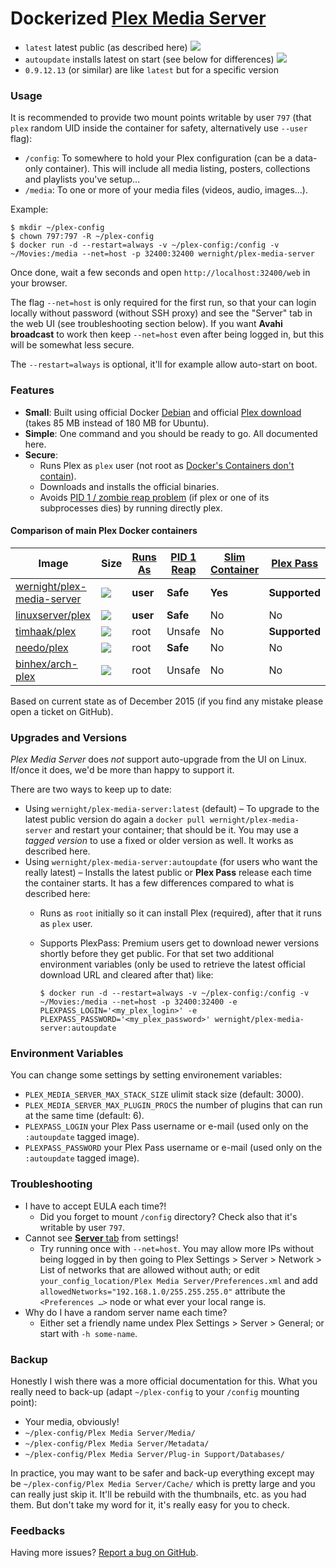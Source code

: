 Dockerized [Plex Media Server](https://plex.tv/)
================================================

  * `latest` latest public (as described here) [![](https://badge.imagelayers.io/wernight/plex-media-server:latest.svg)](https://imagelayers.io/?images=wernight/plex-media-server:latest 'Get your own badge on imagelayers.io')
  * `autoupdate` installs latest on start (see below for differences) [![](https://badge.imagelayers.io/wernight/plex-media-server:latest.svg)](https://imagelayers.io/?images=wernight/plex-media-server:autoupdate 'Get your own badge on imagelayers.io')
  * `0.9.12.13` (or similar) are like `latest` but for a specific version

### Usage

It is recommended to provide two mount points writable by user `797` (that `plex` random UID inside the container for safety, alternatively use `--user` flag):

  * `/config`: To somewhere to hold your Plex configuration (can be a data-only container). This will include all media listing, posters, collections and playlists you've setup...
  * `/media`: To one or more of your media files (videos, audio, images...).

Example:

    $ mkdir ~/plex-config
    $ chown 797:797 -R ~/plex-config
    $ docker run -d --restart=always -v ~/plex-config:/config -v ~/Movies:/media --net=host -p 32400:32400 wernight/plex-media-server

Once done, wait a few seconds and open `http://localhost:32400/web` in your browser.

The flag `--net=host` is only required for the first run, so that your can login locally without password (without SSH proxy) and see the "Server" tab in the web UI (see troubleshooting section below). If you want **Avahi broadcast** to work then keep `--net=host` even after being logged in, but this will be somewhat less secure.

The `--restart=always` is optional, it'll for example allow auto-start on boot.


### Features

  * **Small**: Built using official Docker [Debian](https://registry.hub.docker.com/_/debian/) and official [Plex download](https://plex.tv/downloads) (takes 85 MB instead of 180 MB for Ubuntu).
  * **Simple**: One command and you should be ready to go. All documented here.
  * **Secure**:
      * Runs Plex as `plex` user (not root as [Docker's Containers don't contain](http://www.projectatomic.io/blog/2014/09/yet-another-reason-containers-don-t-contain-kernel-keyrings/)).
      * Downloads and installs the official binaries.
      * Avoids [PID 1 / zombie reap problem](https://blog.phusion.nl/2015/01/20/docker-and-the-pid-1-zombie-reaping-problem/) (if plex or one of its subprocesses dies) by running directly plex.

#### Comparison of main Plex Docker containers

Image                        | Size                 | [Runs As]  | [PID 1 Reap] | [Slim Container] | [Plex Pass]
---------------------------- | -------------------- | ---------- | ------------ | ---------------- | -----------
[wernight/plex-media-server] | ![][img-wernight]    | **user**   | **Safe**     | **Yes**          | **Supported**
[linuxserver/plex]           | ![][img-linuxserver] | **user**   | **Safe**     | No               | No
[timhaak/plex]               | ![][img-timhaak]     | root       | Unsafe       | No               | **Supported**
[needo/plex]                 | ![][img-needo]       | root       | **Safe**     | No               | No
[binhex/arch-plex]           | ![][img-binhex]      | root       | Unsafe       | No               | No


Based on current state as of December 2015 (if you find any mistake please open a ticket on GitHub).

[Runs As]: https://opensource.com/business/14/7/docker-security-selinux
[PID 1 Reap]: https://blog.phusion.nl/2015/01/20/docker-and-the-pid-1-zombie-reaping-problem/
[Slim Container]: https://blog.phusion.nl/2015/01/20/baseimage-docker-fat-containers-treating-containers-vms/
[Plex Pass]: https://support.plex.tv/hc/en-us/articles/201844613-Early-Access-Preview-Releases
[wernight/plex-media-server]: https://registry.hub.docker.com/u/wernight/plex-media-server/
[linuxserver/plex]:           https://registry.hub.docker.com/u/linuxserver/plex/
[timhaak/plex]:               https://registry.hub.docker.com/u/timhaak/plex/
[needo/plex]:                 https://registry.hub.docker.com/u/needo/plex/
[binhex/arch-plex]:           https://registry.hub.docker.com/u/binhex/arch-plex/

### Upgrades and Versions

*Plex Media Server* does *not* support auto-upgrade from the UI on Linux. If/once it does, we'd be more than happy to support it.

There are two ways to keep up to date:

  * Using `wernight/plex-media-server:latest` (default) – To upgrade to the latest public version do again a `docker pull wernight/plex-media-server` and restart your container; that should be it. You may use a *tagged version* to use a fixed or older version as well. It works as described here.
  * Using `wernight/plex-media-server:autoupdate` (for users who want the really latest) – Installs the latest public or **Plex Pass** release each time the container starts. It has a few differences compared to what is described here:
      * Runs as `root` initially so it can install Plex (required), after that it runs as `plex` user.
      * Supports PlexPass: Premium users get to download newer versions shortly before they get public. For that set two additional environment variables (only be used to retrieve the latest official download URL and cleared after that) like:

            $ docker run -d --restart=always -v ~/plex-config:/config -v ~/Movies:/media --net=host -p 32400:32400 -e PLEXPASS_LOGIN='<my_plex_login>' -e PLEXPASS_PASSWORD='<my_plex_password>' wernight/plex-media-server:autoupdate


### Environment Variables

You can change some settings by setting environement variables:

  * `PLEX_MEDIA_SERVER_MAX_STACK_SIZE` ulimit stack size (default: 3000).
  * `PLEX_MEDIA_SERVER_MAX_PLUGIN_PROCS` the number of plugins that can run at the same time (default: 6).
  * `PLEXPASS_LOGIN` your Plex Pass username or e-mail (used only on the `:autoupdate` tagged image).
  * `PLEXPASS_PASSWORD` your Plex Pass username or e-mail (used only on the `:autoupdate` tagged image).


### Troubleshooting

  * I have to accept EULA each time?!
      * Did you forget to mount `/config` directory? Check also that it's writable by user `797`.
  * Cannot see [**Server** tab](http://localhost:32400/web/index.html#!/settings/server) from settings!
      * Try running once with `--net=host`. You may allow more IPs without being logged in by then going to Plex Settings > Server > Network > List of networks that are allowed without auth; or edit `your_config_location/Plex Media Server/Preferences.xml` and add `allowedNetworks="192.168.1.0/255.255.255.0"` attribute the `<Preferences …>` node or what ever your local range is.
  * Why do I have a random server name each time?
      * Either set a friendly name undex Plex Settings > Server > General; or start with `-h some-name`.


### Backup

Honestly I wish there was a more official documentation for this. What you really need to back-up (adapt `~/plex-config` to
your `/config` mounting point):

  * Your media, obviously!
  * `~/plex-config/Plex Media Server/Media/`
  * `~/plex-config/Plex Media Server/Metadata/`
  * `~/plex-config/Plex Media Server/Plug-in Support/Databases/`

In practice, you may want to be safer and back-up everything except may be `~/plex-config/Plex Media Server/Cache/`
which is pretty large and you can really just skip it. It'll be rebuild with the thumbnails, etc. as you had them.
But don't take my word for it, it's really easy for you to check.


### Feedbacks

Having more issues? [Report a bug on GitHub](https://github.com/wernight/docker-plex-media-server/issues).

[img-wernight]: https://badge.imagelayers.io/wernight/plex-media-server:latest.svg
[img-linuxserver]: https://badge.imagelayers.io/linuxserver/plex:latest.svg
[img-timhaak]: https://badge.imagelayers.io/timhaak/plex:latest.svg
[img-needo]: https://badge.imagelayers.io/needo/plex:latest.svg
[img-binhex]: https://badge.imagelayers.io/binhex/arch-plex:latest.svg

